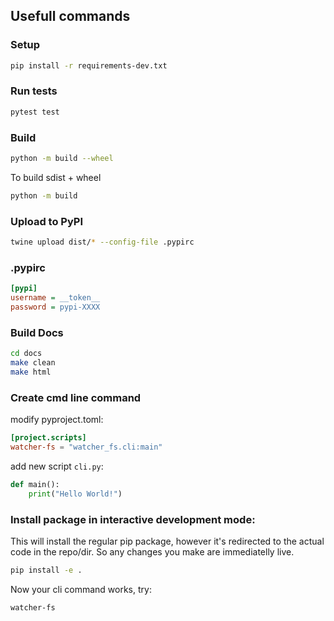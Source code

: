## Usefull commands

### Setup
```bash
pip install -r requirements-dev.txt
```

### Run tests
```bash
pytest test 
```

### Build
```bash
python -m build --wheel
```

To build sdist + wheel

```bash
python -m build 
```


### Upload to PyPI
```bash
twine upload dist/* --config-file .pypirc
```

### .pypirc
```ini
[pypi]
username = __token__
password = pypi-XXXX
```

### Build Docs
```bash
cd docs
make clean
make html
```


### Create cmd line command

modify pyproject.toml:
```toml
[project.scripts]
watcher-fs = "watcher_fs.cli:main"
```

add new script `cli.py`:
```python
def main():
    print("Hello World!")
```

### Install package in interactive development mode:

This will install the regular pip package, however it's redirected to the actual code in the repo/dir. 
So any changes you make are immediatelly live.

```bash
pip install -e .
```

Now your cli command works, try:
```bash
watcher-fs
```